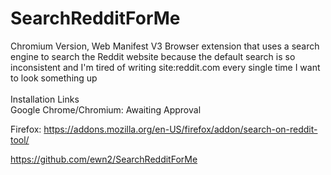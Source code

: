 # SearchRedditForMe
Chromium Version, Web Manifest V3
Browser extension that uses a search engine to search the Reddit website because the default search is so inconsistent
and I'm tired of writing site:reddit.com every single time I want to look something up
<br><br>
Installation Links<br>
Google Chrome/Chromium: Awaiting Approval

Firefox: https://addons.mozilla.org/en-US/firefox/addon/search-on-reddit-tool/

https://github.com/ewn2/SearchRedditForMe
